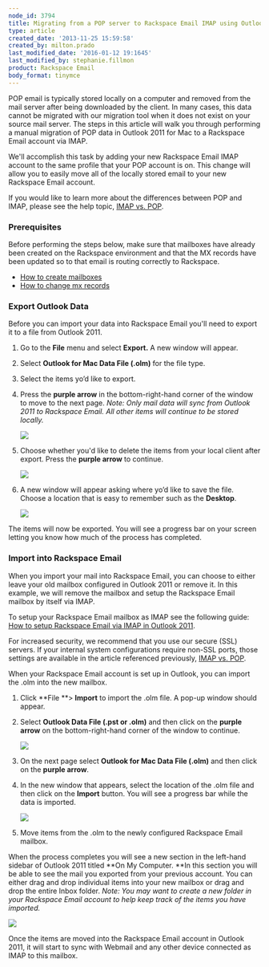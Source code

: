 ```yaml
---
node_id: 3794
title: Migrating from a POP server to Rackspace Email IMAP using Outlook 2011 (MAC)
type: article
created_date: '2013-11-25 15:59:58'
created_by: milton.prado
last_modified_date: '2016-01-12 19:1645'
last_modified_by: stephanie.fillmon
product: Rackspace Email
body_format: tinymce
---
```


POP email is typically stored locally on a computer and removed from the
mail server after being downloaded by the client.  In many cases, this
data cannot be migrated with our migration tool when it does not exist
on your source mail server.  The steps in this article will walk you
through performing a manual migration of POP data in Outlook 2011 for
Mac to a Rackspace Email account via IMAP.

We'll accomplish this task by adding your new Rackspace Email IMAP
account to the same profile that your POP account is on. This change
will allow you to easily move all of the locally stored email to your
new Rackspace Email account.

If you would like to learn more about the differences between POP and
IMAP, please see the help topic, [IMAP vs.
POP](/knowledge_center/article/imap-and-pop-mail-protocol-comparison).

### Prerequisites

Before performing the steps below, make sure that mailboxes have already
been created on the Rackspace environment and that the MX records have
been updated so to that email is routing correctly to Rackspace.

-   [How to create
    mailboxes](http://www.rackspace.com/knowledge_center/article/add-rackspace-email-mailboxes)
-   [How to change mx
    records](http://www.rackspace.com/knowledge_center/article/set-up-dns-records-for-cloud-office-email-and-skype-for-business)

### Export Outlook Data

Before you can import your data into Rackspace Email you'll need to
export it to a file from Outlook 2011.

1.  Go to the **File** menu and select **Export.** A new window will
    appear.

2.  Select **Outlook for Mac Data File (.olm)** for the file type.

3.  Select the items yo&rsquo;d like to export.

4.  Press the **purple arrow** in the bottom-right-hand corner of the
    window to move to the next page.  *Note: Only mail data will sync
    from Outlook 2011 to Rackspace Email.  All other items will continue
    to be stored locally.*

    ![](/knowledge_center/sites/default/files/field/image/Export_Shot_Mac.png)

5.  Choose whether you'd like to delete the items from your local client
    after export. Press the **purple arrow** to continue.

    ![](/knowledge_center/sites/default/files/field/image/Delete.png)

6.  A new window will appear asking where yo&rsquo;d like to save the file.
     Choose a location that is easy to remember such as the **Desktop**.

    ![](/knowledge_center/sites/default/files/field/image/Location_file%20copy.jpg)

The items will now be exported.  You will see a progress bar on your
screen letting you know how much of the process has completed.

### Import into Rackspace Email

When you import your mail into Rackspace Email, you can choose to either
leave your old mailbox configured in Outlook 2011 or remove it. In this
example, we will remove the mailbox and setup the Rackspace Email
mailbox by itself via IMAP.

To setup your Rackspace Email mailbox as IMAP see the following guide:
[How to setup Rackspace Email via IMAP in Outlook
2011](http://www.rackspace.com/knowledge_center/article/help-tool-for-hosted-email-and-skype-for-business).

For increased security, we recommend that you use our secure (SSL)
servers. If your internal system configurations require non-SSL ports,
those settings are available in the article referenced previously, [IMAP
vs.
POP](/knowledge_center/article/imap-and-pop-mail-protocol-comparison).

When your Rackspace Email account is set up in Outlook, you can import
the .olm into the new mailbox.

1.  Click **File **\> **Import** to import the .olm file.  A pop-up
    window should appear.

2.  Select **Outlook Data File (.pst or .olm)** and then click on the
    **purple arrow** on the bottom-right-hand corner of the window to
    continue.

    ![](/knowledge_center/sites/default/files/field/image/Import.png)

3.  On the next page select **Outlook for Mac Data File (.olm)** and
    then click on the **purple arrow**.

4.  In the new window that appears, select the location of the .olm file
    and then click on the **Import** button.  You will see a progress
    bar while the data is imported.

    ![](/knowledge_center/sites/default/files/field/image/Import_2%20copy.jpg)

5.  Move items from the .olm to the newly configured Rackspace Email
    mailbox.

When the process completes you will see a new section in the left-hand
sidebar of Outlook 2011 titled **On My Computer.  **In this section you
will be able to see the mail you exported from your previous
account. You can either drag and drop individual items into your new
mailbox or drag and drop the entire Inbox folder.  *Note: You may want
to create a new folder in your Rackspace Email account to help keep
track of the items you have imported.*

 ![](/knowledge_center/sites/default/files/field/image/2013-11-25_1013%20copy_0.jpg)

Once the items are moved into the Rackspace Email account in Outlook
2011, it will start to sync with Webmail and any other device connected
as IMAP to this mailbox.

